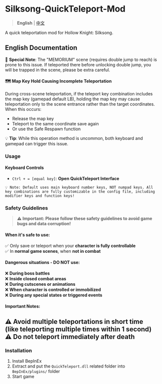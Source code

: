 # Silksong-QuickTeleport-Mod

> **English** | [中文](README_zh.md)

A quick teleportation mod for Hollow Knight: Silksong.

## English Documentation

📍 **Special Note**: The "MEMORIUM" scene (requires double jump to reach) is prone to this issue. If teleported there before unlocking double jump, you will be trapped in the scene, please be extra careful.

#### 🗺️ Map Key Hold Causing Incomplete Teleportation
During cross-scene teleportation, if the teleport key combination includes the map key (gamepad default LB), holding the map key may cause teleportation only to the scene entrance rather than the target coordinates. When this occurs:
- Release the map key
- Teleport to the same coordinate save again
- Or use the Safe Respawn function

💡 **Tip**: While this operation method is uncommon, both keyboard and gamepad can trigger this issue.

</details>

### Usage

#### Keyboard Controls
- `Ctrl + = [equal key]`: **Open QuickTeleport Interface**

```
💡 Note: Default uses main keyboard number keys, NOT numpad keys. All key combinations are fully customizable in the config file, including modifier keys and function keys!
```
### Safety Guidelines

> **⚠️ Important: Please follow these safety guidelines to avoid game bugs and data corruption!**

#### When it's safe to use:
✅ Only save or teleport when your **character is fully controllable**  
✅ In **normal game scenes**, when **not in combat**

#### Dangerous situations - DO NOT use:
❌ **During boss battles**  
❌ **Inside closed combat areas**  
❌ **During cutscenes or animations**  
❌ **When character is controlled or immobilized**  
❌ **During any special states or triggered events**

#### Important Notes:
⚠️ **Avoid multiple teleportations in short time** (like teleporting multiple times within 1 second)  
⚠️ **Do not teleport immediately after death**
---

### Installation

1. Install BepInEx
2. Extract and put the `QuickTeleport.dll` related folder into `BepInEx/plugins/` folder
3. Start game

